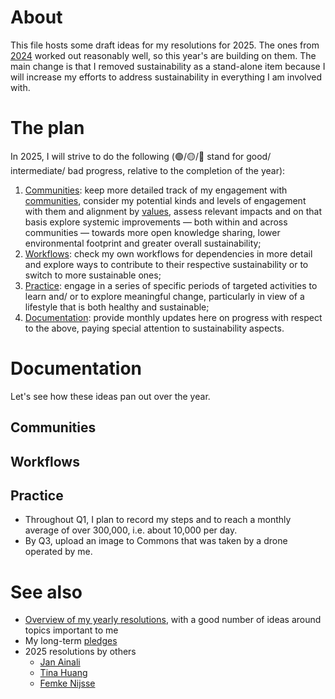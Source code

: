 # About 

This file hosts some draft ideas for my resolutions for 2025. The ones from [2024](2024.md) worked out reasonably well, so this year's are building on them. The main change is that I removed sustainability as a stand-alone item because I will increase my efforts to address sustainability in everything I am involved with. 

# The plan

In 2025, I will strive to do the following (🟢/🟡/🔴 stand for good/ intermediate/ bad progress, relative to the completion of the year):

1. [Communities](#communities): keep more detailed track of my engagement with [communities](../communities/communities.md), consider my potential kinds and levels of engagement with them and alignment by [values](https://github.com/Daniel-Mietchen/pledges), assess relevant impacts and on that basis explore systemic improvements &mdash; both within and across communities &mdash; towards more open knowledge sharing, lower environmental footprint and greater overall sustainability;
2. [Workflows](#workflows): check my own workflows for dependencies in more detail and explore ways to contribute to their respective sustainability or to switch to more sustainable ones;
3. [Practice](#practice): engage in a series of specific periods of targeted activities to learn and/ or to explore meaningful change, particularly in view of a lifestyle that is both healthy and sustainable;
4. [Documentation](#documentation): provide monthly updates here on progress with respect to the above, paying special attention to sustainability aspects.

# Documentation

Let's see how these ideas pan out over the year. 

## Communities 

## Workflows

## Practice
* Throughout Q1, I plan to record my steps and to reach a monthly average of over 300,000, i.e. about 10,000 per day.
* By Q3, upload an image to Commons that was taken by a drone operated by me.

# See also 

* [Overview of my yearly resolutions](https://github.com/Daniel-Mietchen/ideas/tree/master/new-year-resolutions), with a good number of ideas around topics important to me
* My long-term [pledges](https://github.com/Daniel-Mietchen/pledges)
* 2025 resolutions by others
  * [Jan Ainali](https://github.com/Ainali/ideas/blob/main/new-year-resolutions/2025.md)
  * [Tina Huang](https://www.youtube.com/watch?v=lxd65uDf2q8)
  * [Femke Nijsse](https://en.wikipedia.org/w/index.php?title=User:Femke&diff=next&oldid=1260282332)
